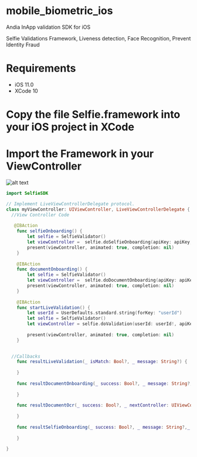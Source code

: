 # mobile_biometric_ios

Andia InApp validation SDK for iOS

Selfie Validations Framework, Liveness detection, Face Recognition, Prevent Identity Fraud

# Requirements
* iOS 11.0
* XCode 10

# Copy the file Selfie.framework into your iOS project in XCode

# Import the Framework in your ViewController

![alt text](https://github.com/josebetomex/mobile_biometric_ios/blob/master/andia.gif "Selfie")

```swift
import SelfieSDK

// Implement LiveViewControllerDelegate protocol.
class myViewController: UIViewController, LiveViewControllerDelegate {
  //View Controller Code
  
   @IBAction
    func selfieOnboarding() {
        let selfie = SelfieValidator()
        let viewController =  selfie.doSelfieOnboarding(apiKey: apiKey, delegateController: self)
        present(viewController, animated: true, completion: nil)
    }
    
    @IBAction
    func documentOnboarding() {
        let selfie = SelfieValidator()
        let viewController =  selfie.doDocumentOnboarding(apiKey: apiKey, delegateController: self)
        present(viewController, animated: true, completion: nil)
    }
    
    @IBAction
    func startLiveValidation() {
        let userId = UserDefaults.standard.string(forKey: "userId")
        let selfie = SelfieValidator()
        let viewController = selfie.doValidation(userId: userId!, apiKey: apiKey, isDocumentVsSelfie: false, delegateController: self)
        
        present(viewController, animated: true, completion: nil)
    }
  

  //Callbacks
    func resultLiveValidation(_ isMatch: Bool?, _ message: String?) {
    
    }
    
    func resultDocumentOnboarding(_ success: Bool?, _ message: String?,_ userId: String?, _ ocr: String?) {
        
    }
    
    func resultDocumentOcr(_ success: Bool?, _ nextController: UIViewController?) {
         
    }
    
    func resultSelfieOnboarding(_ success: Bool?, _ message: String?,_ userId: String?) {
         
    }
  
}

```

